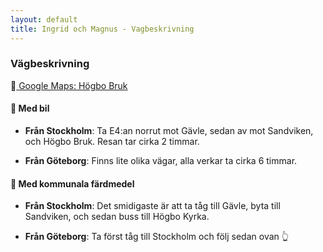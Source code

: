 ```yaml
---
layout: default
title: Ingrid och Magnus - Vagbeskrivning
---
```


### Vägbeskrivning

📍<a target="_blank" href="https://www.google.com/maps/place/H%C3%B6gbo+Brukshotell+%26+Spa/@60.6723317,16.8097982,17z/data=!3m1!4b1!4m9!3m8!1s0x4660caf5ce2f3549:0x111494aabca4f1e4!5m2!4m1!1i2!8m2!3d60.6723291!4d16.8123731!16s%2Fg%2F11dykkldf?entry=ttu&g_ep=EgoyMDI0MDgyNy4wIKXMDSoASAFQAw%3D%3D"> Google Maps: Högbo Bruk</a>

#### 🚗 Med bil

- **Från Stockholm**: Ta E4:an norrut mot Gävle, sedan av mot Sandviken, och Högbo Bruk.
  Resan tar cirka 2 timmar.

- **Från Göteborg**: Finns lite olika vägar, alla verkar ta cirka 6 timmar.

#### 🚃 Med kommunala färdmedel

- **Från Stockholm**: Det smidigaste är att ta tåg till Gävle, byta till Sandviken, och
  sedan buss till Högbo Kyrka.

- **Från Göteborg**: Ta först tåg till Stockholm och följ sedan ovan 👆
